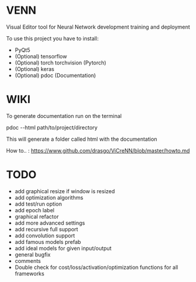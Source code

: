 # VENN
Visual Editor tool for Neural Network development training and deployment

To use this project you have to install:

- PyQt5
- (Optional) tensorflow
- (Optional) torch torchvision (Pytorch)
- (Optional) keras
- (Optional) pdoc (Documentation)

# WIKI

To generate documentation run on the terminal

pdoc --html path/to/project/directory

This will generate a folder called html with the documentation

How to.. : https://www.github.com/drasgo/ViCreNN/blob/master/howto.md



# TODO

- add graphical resize if window is resized
- add optimization algorithms
- add test/run option
- add epoch label
- graphical refactor
- add more advanced settings
- add recursive full support
- add convolution support
- add famous models prefab
- add ideal models for given input/output
- general bugfix
- comments
- Double check for cost/loss/activation/optimization functions for all frameworks

